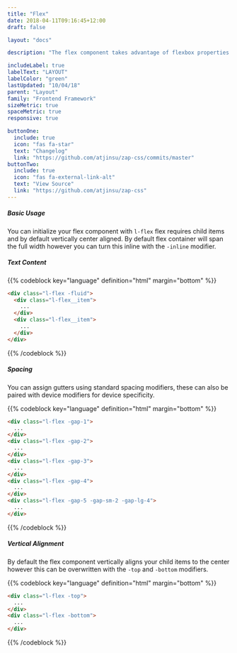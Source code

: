 ```yaml
---
title: "Flex"
date: 2018-04-11T09:16:45+12:00
draft: false

layout: "docs"

description: "The flex component takes advantage of flexbox properties providing you content alignment across the horizontal or vertical axis. The flex definition replaces the old flag module which is now deprecated."

includeLabel: true
labelText: "LAYOUT"
labelColor: "green"
lastUpdated: "10/04/18"
parent: "Layout"
family: "Frontend Framework"
sizeMetric: true
spaceMetric: true
responsive: true

buttonOne:
  include: true
  icon: "fas fa-star"
  text: "Changelog"
  link: "https://github.com/atjinsu/zap-css/commits/master"
buttonTwo:
  include: true
  icon: "fas fa-external-link-alt"
  text: "View Source"
  link: "https://github.com/atjinsu/zap-css"
---
```


##### Basic Usage

You can initialize your flex component with `l-flex` flex requires child items and by default vertically center aligned. By default flex container will span the full width however you can turn this inline with the `-inline` modifier.

<div class="u-fill-shade-light u-pad-tight margin-bottom:2">
  <div class="l-flex -gap-2 -inline">
    <div class="l-flex__item">
      <span class="s-thumb -round u-fill-brand"></span>
    </div>
    <div class="l-flex__item">
      <h5 class="font -medium">Text Content</h5>
    </div>
  </div>
</div>

{{% codeblock key="language" definition="html" margin="bottom" %}}
```html
<div class="l-flex -fluid">
  <div class="l-flex__item">
    ...
  </div>
  <div class="l-flex__item">
    ...
  </div>
</div>
```
{{% /codeblock %}}

##### Spacing

You can assign gutters using standard spacing modifiers, these can also be paired with device modifiers for device specificity.

<div class="l-flex -gap-1 margin-bottom:2">
  <div class="l-flex__item">
    <span class="s-thumb -round u-fill-brand"></span>
  </div>
  <div class="l-flex__item">
    <span class="s-thumb -size-2 -sharp u-fill-accent"></span>
  </div>
</div>

<div class="l-flex -gap-2 margin-bottom:2">
  <div class="l-flex__item">
    <span class="s-thumb -round u-fill-brand"></span>
  </div>
  <div class="l-flex__item">
    <span class="s-thumb -size-2 -sharp u-fill-accent"></span>
  </div>
</div>

<div class="l-flex -gap-3 margin-bottom:2">
  <div class="l-flex__item">
    <span class="s-thumb -round u-fill-brand"></span>
  </div>
  <div class="l-flex__item">
    <span class="s-thumb -size-2 -sharp u-fill-accent"></span>
  </div>
</div>

<div class="l-flex -gap-4 margin-bottom:2">
  <div class="l-flex__item">
    <span class="s-thumb -round u-fill-brand"></span>
  </div>
  <div class="l-flex__item">
    <span class="s-thumb -size-2 -sharp u-fill-accent"></span>
  </div>
</div>

<div class="l-flex -gap-5 margin-bottom:2">
  <div class="l-flex__item">
    <span class="s-thumb -round u-fill-brand"></span>
  </div>
  <div class="l-flex__item">
    <span class="s-thumb -size-2 -sharp u-fill-accent"></span>
  </div>
</div>

{{% codeblock key="language" definition="html" margin="bottom" %}}
```html
<div class="l-flex -gap-1">
  ...
</div>
<div class="l-flex -gap-2">
  ...
</div>
<div class="l-flex -gap-3">
  ...
</div>
<div class="l-flex -gap-4">
  ...
</div>
<div class="l-flex -gap-5 -gap-sm-2 -gap-lg-4">
  ...
</div>
```
{{% /codeblock %}}


##### Vertical Alignment

By default the flex component vertically aligns your child items to the center however this can be overwritten with the `-top` and `-bottom` modifiers.

{{% codeblock key="language" definition="html" margin="bottom" %}}
```html
<div class="l-flex -top">
  ...
</div>
<div class="l-flex -bottom">
  ...
</div>
```
{{% /codeblock %}}
